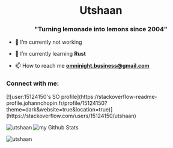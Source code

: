 <h1 align="center">Utshaan</h1>
<h3 align="center">"Turning lemonade into lemons since 2004"</h3>

- 🔭 I’m currently not working

- 🌱 I’m currently learning **Rust**

- 📫 How to reach me **omninight.business@gmail.com**

<h3 align="left">Connect with me:</h3>
<p align="left">
[![user:15124150's SO profile](https://stackoverflow-readme-profile.johannchopin.fr/profile/15124150?theme=dark&website=true&location=true)](https://stackoverflow.com/users/15124150/utshaan)</p>

<p><img align="left" src="https://github-readme-stats.vercel.app/api/top-langs?username=utshaan&show_icons=true&line_height=20&title_color=2B5BBD&icon_color=1124BB&text_color=A1A1A1&bg_color=0,000000,130F40&locale=en&layout=compact" alt="utshaan" /></p>

<img align="center" src="https://github-readme-stats.vercel.app/api?username=utshaan&include_all_commits=true&count_private=true&show_icons=true&line_height=20&title_color=2B5BBD&icon_color=1124BB&text_color=A1A1A1&bg_color=0,000000,130F40" alt="my Github Stats"/>

<p><img align="center" src="https://github-readme-streak-stats.herokuapp.com/?user=utshaan&theme=dark" alt="utshaan" /></p>


